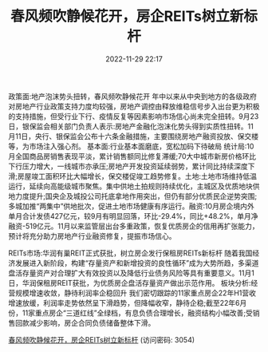 ﻿---
title: 春风频吹静候花开，房企REITs树立新标杆
date: 2022-11-29 22:17
tags:
- 房地产
updated: 
---

政策面:地产泡沫势头扭转，春风频吹静候花开
年中以来从中央到地方的各级政府对房地产行业政策支持力度均较强，房地产调控由释放维稳信号步入出台更为积极的支持措施，但受行业下行、疫情反复等因素影响市场信心尚未完全扭转。9月23日，银保监会相关部门负责人表示:房地产金融化泡沫化势头得到实质性扭转。11月11日，央行、银保监会公布十六条金融措施，主要围绕房地产融资投放、保交楼等，为市场注入强心剂。
基本面:行业基本面磨底，宽松加码下待破局
统计局:10月全国商品房销售表现平淡，累计销售额同比修复滞缓;70大中城市新房价格环比下行压力增大，一线城市亦承压;房地产开发投资延续弱势，累计同比持续深度下滑;房屋竣工面积环比大幅增长，保交楼促竣工趋势修复。土地:土地市场维持低温运行，延续向高能级城市聚焦。集中供地土拍规则持续优化，主城区及优质地块供地力度提升;国央企及城投公司托底拿地作用突出，但仍有部分优质民企逆势突围;多城加推“两集中”供地批次，促进土地市场健康有序运行。融资:10月房企境内外单月合计发债427亿元，较9月有明显回落，环比-29.4%，同比+48.2%，单月净融资-519亿元。11月以来监管层出台多重政策，恢复优质房企的信用再扩张能力，预计将充分助力房地产行业融资修复，提振市场信心。
<!-- more -->
REITs市场:华润有巢REIT正式获批，树立房企发行保租房REITs新标杆
随着我国经济发展进入新阶段，构建“存量资产和新增投资的良性循环”成为大势所趋，多渠道盘活存量资产对合理扩大有效投资以及降低行业债务风险等具有重要意义。11月1日，华润保租房REIT获批，为优质房企盘活存量资产做出示范作用。
板块分析:经营规模增速收敛，静待利润率企稳回升
我们密切跟踪的11家重点房企22年H1营收增速放缓，利润率走势依然呈下滑趋势，但降幅收窄，静待企稳;截至22年6月份，11家重点房企“三道红线”全绿档，有息负债合理增长，融资结构小幅改善;受销售回款减少影响，房企合同负债储备整体下滑。

[春风频吹静候花开，房企REITs树立新标杆](https://url12.ctfile.com/f/3948612-735796388-51f2e9?p=3054)
(访问密码: 3054)

